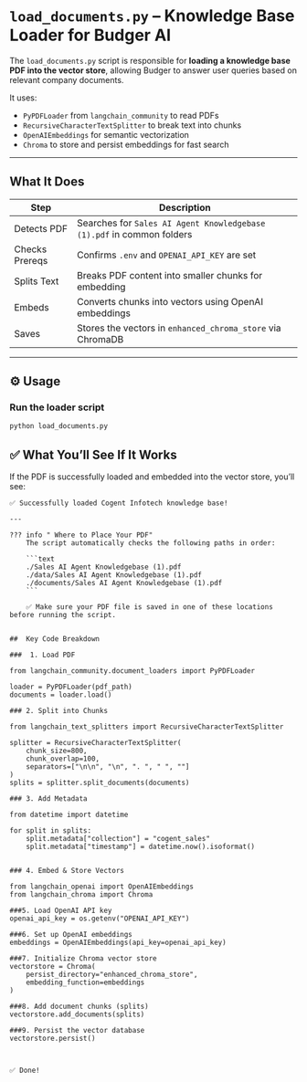#  `load_documents.py` – Knowledge Base Loader for Budger AI

The `load_documents.py` script is responsible for **loading a knowledge base PDF into the vector store**, allowing Budger to answer user queries based on relevant company documents.

It uses:
-  `PyPDFLoader` from `langchain_community` to read PDFs
-  `RecursiveCharacterTextSplitter` to break text into chunks
-  `OpenAIEmbeddings` for semantic vectorization
-  `Chroma` to store and persist embeddings for fast search

---

##  What It Does

| Step | Description |
|------|-------------|
|  Detects PDF | Searches for `Sales AI Agent Knowledgebase (1).pdf` in common folders |
|  Checks Prereqs | Confirms `.env` and `OPENAI_API_KEY` are set |
|  Splits Text | Breaks PDF content into smaller chunks for embedding |
|  Embeds | Converts chunks into vectors using OpenAI embeddings |
|  Saves | Stores the vectors in `enhanced_chroma_store` via ChromaDB |

---

## ⚙️ Usage

### Run the loader script
```bash
python load_documents.py
```
## ✅ What You’ll See If It Works

If the PDF is successfully loaded and embedded into the vector store, you’ll see:

```text
✅ Successfully loaded Cogent Infotech knowledge base!

---

??? info " Where to Place Your PDF"
    The script automatically checks the following paths in order:

    ```text
    ./Sales AI Agent Knowledgebase (1).pdf
    ./data/Sales AI Agent Knowledgebase (1).pdf
    ./documents/Sales AI Agent Knowledgebase (1).pdf
    ```

    ✅ Make sure your PDF file is saved in one of these locations before running the script.


##  Key Code Breakdown

###  1. Load PDF

from langchain_community.document_loaders import PyPDFLoader

loader = PyPDFLoader(pdf_path)
documents = loader.load()

### 2. Split into Chunks

from langchain_text_splitters import RecursiveCharacterTextSplitter

splitter = RecursiveCharacterTextSplitter(
    chunk_size=800,
    chunk_overlap=100,
    separators=["\n\n", "\n", ". ", " ", ""]
)
splits = splitter.split_documents(documents)

### 3. Add Metadata

from datetime import datetime

for split in splits:
    split.metadata["collection"] = "cogent_sales"
    split.metadata["timestamp"] = datetime.now().isoformat()


### 4. Embed & Store Vectors

from langchain_openai import OpenAIEmbeddings
from langchain_chroma import Chroma

###5. Load OpenAI API key
openai_api_key = os.getenv("OPENAI_API_KEY")

###6. Set up OpenAI embeddings
embeddings = OpenAIEmbeddings(api_key=openai_api_key)

###7. Initialize Chroma vector store
vectorstore = Chroma(
    persist_directory="enhanced_chroma_store",
    embedding_function=embeddings
)

###8. Add document chunks (splits)
vectorstore.add_documents(splits)

###9. Persist the vector database
vectorstore.persist()



✅ Done!




